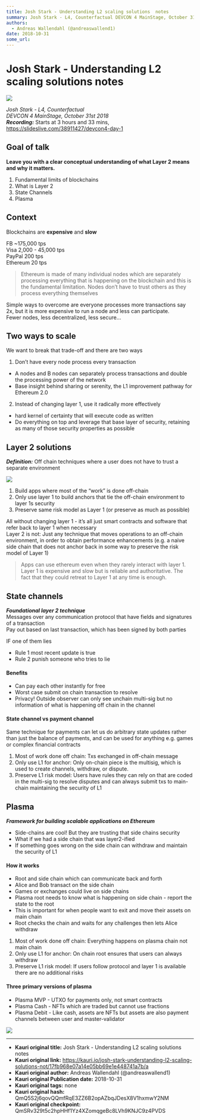 ```yaml
---
title: Josh Stark - Understanding L2 scaling solutions  notes 
summary: Josh Stark - L4, Counterfactual DEVCON 4 MainStage, October 31st 2018 Recording- Starts at 3 hours and 33 mins, https-//slideslive.com/38911427/devcon4-day-1 Goal of talk Leave you with a clear conceptual understanding of what Layer 2 means and why it matters. Fundamental limits of blockchains What is Layer 2 State Channels Plasma Context Blockchains are expensive and slow FB ~175,000 tps Visa 2,000 - 45,000 tps PayPal 200 tps Ethereum 20 tps Ethereum is made of many individual nodes which are s
authors:
  - Andreas Wallendahl (@andreaswallend1)
date: 2018-10-31
some_url: 
---
```


# Josh Stark - Understanding L2 scaling solutions  notes 

![](https://ipfs.infura.io/ipfs/QmRAyKuDDWADM3zCSjVWcukZy2Xsxmq3FiSxSvjNHyoysK)


_Josh Stark - L4, Counterfactual_  
_DEVCON 4 MainStage, October 31st 2018_  
**_Recording:_** Starts at 3 hours and 33 mins, https://slideslive.com/38911427/devcon4-day-1

## Goal of talk
**Leave you with a clear conceptual understanding of what Layer 2 means and why it matters.**

1. Fundamental limits of blockchains
2. What is Layer 2
3. State Channels
4. Plasma

## Context
Blockchains are **expensive** and **slow**

FB ~175,000 tps  
Visa 2,000 - 45,000 tps  
PayPal 200 tps  
Ethereum 20 tps  

> Ethereum is made of many individual nodes which are separately processing everything that is happening on the blockchain and this is the fundamental limitation. Nodes don’t have to trust others as they process everything themselves

Simple ways to overcome are everyone processes more transactions say 2x, but it is more expensive to run a node and less can participate.  
Fewer nodes, less decentralized, less secure… 

## Two ways to scale
We want to break that trade-off and there are two ways  
1) Don’t have every node process every transaction
 - A nodes and B nodes can separately process transactions and double the processing power of the network
 - Base insight behind sharing or serenity, the L1 improvement pathway for Ethereum 2.0

2) Instead of changing layer 1, use it radically more effectively
 - hard kernel of certainty that will execute code as written
 - Do everything on top and leverage that base layer of security, retaining as many of those security properties as possible 

## Layer 2 solutions
**_Definition:_** Off chain techniques where a user does not have to trust a separate environment  

![](https://ipfs.infura.io/ipfs/QmRAyKuDDWADM3zCSjVWcukZy2Xsxmq3FiSxSvjNHyoysK)

1. Build apps where most of the “work” is done off-chain
2. Only use layer 1 to build anchors that tie the off-chain environment to layer 1s security 
3. Preserve same risk model as Layer 1 (or preserve as much as possible)

All without changing layer 1 - it’s all just smart contracts and software that refer back to layer 1 when necessary  
Layer 2 is not: Just any technique that moves operations to an off-chain environment, in order to obtain performance enhancements (e.g. a naive side chain that does not anchor back in some way to preserve the risk model of Layer 1) 

> Apps can use ethereum even when they rarely interact with layer 1. Layer 1 is expensive and slow but is reliable and authoritative. The fact that they could retreat to Layer 1 at any time is enough.  

## State channels
**_Foundational layer 2 technique_**  
Messages over any communication protocol that have fields and signatures of a transaction   
Pay out based on last transaction, which has been signed by both parties   

IF one of them lies 
 - Rule 1 most recent update is true
 - Rule 2 punish someone who tries to lie

#### Benefits
 - Can pay each other instantly for free
 - Worst case submit on chain transaction to resolve
 - Privacy! Outside observer can only see unchain multi-sig but no information of what is happening off chain in the channel

#### State channel vs payment channel 
Same technique for payments can let us do arbitrary state updates rather than just the balance of payments, and can be used for anything e.g. games or complex financial contracts

1. Most of work done off chain: Txs exchanged in off-chain message
2. Only use L1 for anchor: Only on-chain piece is the multisig, which is used to create channels, withdraw, or dispute.  
3. Preserve L1 risk model: Users have rules they can rely on that are coded in the multi-sig to resolve disputes and can always submit txs to main-chain maintaining the security of L1

## Plasma 
**_Framework for building scalable applications on Ethereum_**
 - Side-chains are cool! But they are trusting that side chains security 
 - What if we had a side chain that was layer2-ified
 - If something goes wrong on the side chain can withdraw and maintain the security of L1

#### How it works
 - Root and side chain which can communicate back and forth  
 - Alice and Bob transact on the side chain  
 - Games or exchanges could live on side chains  
 - Plasma root needs to know what is happening on side chain - report the state to the root  
 - This is important for when people want to exit and move their assets on main chain  
 - Root checks the chain and waits for any challenges then lets Alice withdraw

1. Most of work done off chain: Everything happens on plasma chain not main chain
2. Only use L1 for anchor: On chain root ensures that users can always withdraw 
3. Preserve L1 risk model: If users follow protocol and layer 1 is available there are no additional risks

#### Three primary versions of plasma

 - Plasma MVP - UTXO for payments only, not smart contracts
 - Plasma Cash - NFTs which are traded but cannot use fractions
 - Plasma Debit - Like cash, assets are NFTs but assets are also payment channels between user and master-validator

![](https://ipfs.infura.io/ipfs/QmXmDuqP5eBbewstQRuNGr72HxacYx7RShrZkUerwABBSi)



---

- **Kauri original title:** Josh Stark - Understanding L2 scaling solutions  notes 
- **Kauri original link:** https://kauri.io/josh-stark-understanding-l2-scaling-solutions-not/17fb968e07a14e05bb69e1e448741a7b/a
- **Kauri original author:** Andreas Wallendahl (@andreaswallend1)
- **Kauri original Publication date:** 2018-10-31
- **Kauri original tags:** none
- **Kauri original hash:** QmQ5S2j6qovQQmfRqE3ZZ6B2opAZbqJDesX8V1hxmwY2NM
- **Kauri original checkpoint:** QmSRv329t5c2hpHHf1Yz4XZomqgeBc8LVh9KNJC9z4PVDS



